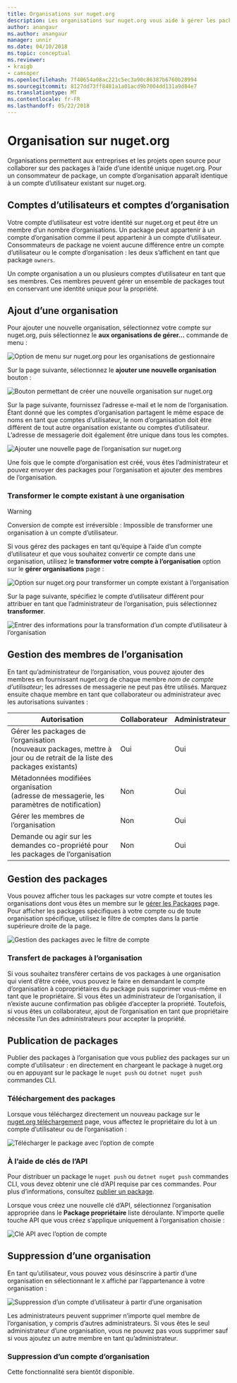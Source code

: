 ```yaml
---
title: Organisations sur nuget.org
description: Les organisations sur nuget.org vous aide à gérer les packages publiés par groupe ou dans une équipe, l’environnement d’entreprise.
author: anangaur
ms.author: anangaur
manager: unnir
ms.date: 04/10/2018
ms.topic: conceptual
ms.reviewer:
- kraigb
- camsoper
ms.openlocfilehash: 7f40654a08ac221c5ec3a90c86387b6760b28994
ms.sourcegitcommit: 8127dd73ff8481a1a01acd9b7004dd131a9d84e7
ms.translationtype: MT
ms.contentlocale: fr-FR
ms.lasthandoff: 05/22/2018
---
```

# <a name="organization-on-nugetorg"></a>Organisation sur nuget.org

Organisations permettent aux entreprises et les projets open source pour collaborer sur des packages à l’aide d’une identité unique nuget.org. Pour un consommateur de package, un compte d’organisation apparaît identique à un compte d’utilisateur existant sur nuget.org.

## <a name="user-accounts-vs-organization-accounts"></a>Comptes d’utilisateurs et comptes d’organisation

Votre compte d’utilisateur est votre identité sur nuget.org et peut être un membre d’un nombre d’organisations. Un package peut appartenir à un compte d’organisation comme il peut appartenir à un compte d’utilisateur. Consommateurs de package ne voient aucune différence entre un compte d’utilisateur ou le compte d’organisation : les deux s’affichent en tant que package `owners`.

Un compte organisation a un ou plusieurs comptes d’utilisateur en tant que ses membres. Ces membres peuvent gérer un ensemble de packages tout en conservant une identité unique pour la propriété.

## <a name="adding-a-new-organization"></a>Ajout d’une organisation

Pour ajouter une nouvelle organisation, sélectionnez votre compte sur nuget.org, puis sélectionnez le **aux organisations de gérer...**  commande de menu :

![Option de menu sur nuget.org pour les organisations de gestionnaire](media/org-manage-option.png)

Sur la page suivante, sélectionnez le **ajouter une nouvelle organisation** bouton :

![Bouton permettant de créer une nouvelle organisation sur nuget.org](media/org-add-new-option.png)

Sur la page suivante, fournissez l’adresse e-mail et le nom de l’organisation. Étant donné que les comptes d’organisation partagent le même espace de noms en tant que comptes d’utilisateur, le nom d’organisation doit être différent de tout autre organisation existante ou comptes d’utilisateur. L’adresse de messagerie doit également être unique dans tous les comptes.

![Ajouter une nouvelle page de l’organisation sur nuget.org](media/org-add-new-page.png)

Une fois que le compte d’organisation est créé, vous êtes l’administrateur et pouvez envoyer des packages pour l’organisation et ajouter des membres de l’organisation.

### <a name="transform-existing-account-to-an-organization"></a>Transformer le compte existant à une organisation

> [!Warning]
> Conversion de compte est irréversible : Impossible de transformer une organisation à un compte d’utilisateur.

Si vous gérez des packages en tant qu’équipe à l’aide d’un compte d’utilisateur et que vous souhaitez convertir ce compte dans une organisation, utilisez le **transformer votre compte à l’organisation** option sur le **gérer organisations** page :

![Option sur nuget.org pour transformer un compte existant à l’organisation](media/org-transform-option.png)

Sur la page suivante, spécifiez le compte d’utilisateur différent pour attribuer en tant que l’administrateur de l’organisation, puis sélectionnez **transformer**.

![Entrer des informations pour la transformation d’un compte d’utilisateur à l’organisation](media/org-transform-page.png)

## <a name="managing-organization-members"></a>Gestion des membres de l’organisation

En tant qu’administrateur de l’organisation, vous pouvez ajouter des membres en fournissant nuget.org de chaque membre *nom de compte d’utilisateur*; les adresses de messagerie ne peut pas être utilisés. Marquez ensuite chaque membre en tant que collaborateur ou administrateur avec les autorisations suivantes :

| Autorisation | Collaborateur | Administrateur |
| --- | --- | --- |
| Gérer les packages de l’organisation<br/>(nouveaux packages, mettre à jour ou de retrait de la liste des packages existants) | Oui | Oui |
| Métadonnées modifiées organisation<br/>(adresse de messagerie, les paramètres de notification) | Non | Oui |
| Gérer les membres de l’organisation | Non | Oui |
| Demande ou agir sur les demandes co-propriété pour les packages de l’organisation | Non | Oui |

## <a name="managing-packages"></a>Gestion des packages

Vous pouvez afficher tous les packages sur votre compte et toutes les organisations dont vous êtes un membre sur le [gérer les Packages](https://www.nuget.org/account/Packages) page. Pour afficher les packages spécifiques à votre compte ou de toute organisation spécifique, utilisez le filtre de comptes dans la partie supérieure droite de la page.

![Gestion des packages avec le filtre de compte](media/org-manage-packages-option.png)

### <a name="transferring-packages-to-an-organization"></a>Transfert de packages à l’organisation
Si vous souhaitez transférer certains de vos packages à une organisation qui vient d’être créée, vous pouvez le faire en demandant le compte d’organisation à copropriétaires du package puis supprimer vous-même en tant que le propriétaire. Si vous êtes un administrateur de l’organisation, il n’existe aucune confirmation pas obligée d’accepter la propriété. Toutefois, si vous êtes un collaborateur, ajout de l’organisation en tant que propriétaire nécessite l’un des administrateurs pour accepter la propriété.

## <a name="publishing-packages"></a>Publication de packages

Publier des packages à l’organisation que vous publiez des packages sur un compte d’utilisateur : en directement en chargeant le package à nuget.org ou en appuyant sur le package le `nuget push` ou `dotnet nuget push` commandes CLI.

### <a name="uploading-packages"></a>Téléchargement des packages

Lorsque vous téléchargez directement un nouveau package sur le [nuget.org téléchargement](https://www.nuget.org/packages/manage/upload) page, vous affectez le propriétaire du lot à un compte d’utilisateur ou de l’organisation :

![Télécharger le package avec l’option de compte](media/org-upload-option.png)

### <a name="using-api-keys"></a>À l’aide de clés de l’API

Pour distribuer un package le `nuget push` ou `dotnet nuget push` commandes CLI, vous devez obtenir une clé d’API requise par ces commandes. Pour plus d’informations, consultez [publier un package](../quickstart/create-and-publish-a-package-using-visual-studio.md#publish-the-package).

Lorsque vous créez une nouvelle clé d’API, sélectionnez l’organisation appropriée dans le **Package propriétaire** liste déroulante. N’importe quelle touche API que vous créez s’applique uniquement à l’organisation choisie :

![Clé API avec l’option de compte](media/org-apikey-option.png)

## <a name="removing-an-organization"></a>Suppression d’une organisation

En tant qu’utilisateur, vous pouvez vous désinscrire à partir d’une organisation en sélectionnant le `X` affiché par l’appartenance à votre organisation :

![Suppression d’un compte d’utilisateur à partir d’une organisation](media/org-remove-self-option.png)

Les administrateurs peuvent supprimer n’importe quel membre de l’organisation, y compris d’autres administrateurs. Si vous êtes le seul administrateur d’une organisation, vous ne pouvez pas vous supprimer sauf si vous ajoutez un autre membre en tant qu’administrateur.

### <a name="deleting-an-organization-account"></a>Suppression d’un compte d’organisation

Cette fonctionnalité sera bientôt disponible.
